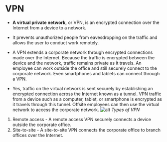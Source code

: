 # VPN

 * **A virtual private network,** or VPN, is an encrypted connection over the Internet from a device to a network.

 * It prevents unauthorized people from eavesdropping on the traffic and allows the user to conduct work remotely.

  * A VPN extends a corporate network through encrypted connections made over the Internet. Because the traffic is encrypted between the device and the network, traffic remains private as it travels. An employee can work outside the office and still securely connect to the corporate network. Even smartphones and tablets can connect through a VPN.

 * Yes, traffic on the virtual network is sent securely by establishing an encrypted connection across the Internet known as a tunnel. VPN traffic from a device such as a computer, tablet, or smartphone is encrypted as it travels through this tunnel. Offsite employees can then use the virtual network to access the corporate network.
![alt](https://secureservercdn.net/160.153.137.210/ivc.7cc.myftpupload.com/wp-content/uploads/2020/01/VPn-flow-Diagram.jpg)
*Types of VPN*
 1. Remote access - A remote access VPN securely connects a device outside the corporate office. 
 2. Site-to-site - A site-to-site VPN connects the corporate office to branch offices over the Internet. 